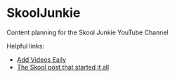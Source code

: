# SkoolJunkie
Content planning for the Skool Junkie YouTube Channel

Helpful links:
- [Add Videos Eaily](<Add Videos Eaily.md>)
- [The Skool post that started it all](https://www.skool.com/community/creating-videos-for-new-members-start-here-first)
